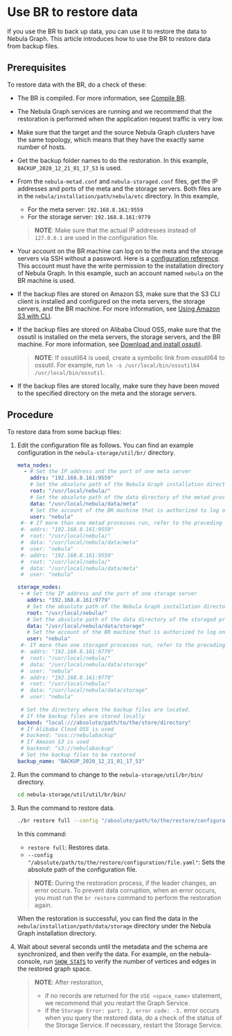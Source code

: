 # Use BR to restore data

If you use the BR to back up data, you can use it to restore the data to Nebula Graph. This article introduces how to use the BR to restore data from backup files.

## Prerequisites

To restore data with the BR, do a check of these:

- The BR is compiled. For more information, see [Compile BR](2.compile-br.md).

- The Nebula Graph services are running and we recommend that the restoration is performed when the application request traffic is very low.

- Make sure that the target and the source Nebula Graph clusters have the same topology, which means that they have the exactly same number of hosts.

- Get the backup folder names to do the restoration. In this example, `BACKUP_2020_12_21_01_17_53` is used.

- From the `nebula-metad.conf` and `nebula-storaged.conf` files, get the IP addresses and ports of the meta and the storage servers. Both files are in the `nebula/installation/path/nebula/etc` directory. In this example,
  - For the meta server: `192.168.8.161:9559`
  - For the storage server: `192.168.8.161:9779`
  > **NOTE**: Make sure that the actual IP addresses instead of `127.0.0.1` are used in the configuration file.

- Your account on the BR machine can log on to the meta and the storage servers via SSH without a password. Here is a [configuration reference](http://alexander.holbreich.org/ssh-tunnel-without-password/ "Click and leave Nebula Graph Docs"). This account must have the write permission to the installation directory of Nebula Graph. In this example, such an account named `nebula` on the BR machine is used.

- If the backup files are stored on Amazon S3, make sure that the S3 CLI client is installed and configured on the meta servers, the storage servers, and the BR machine. For more information, see [Using Amazon S3 with CLI](https://docs.amazonaws.cn/en_us/cli/latest/userguide/cli-services-s3.html "Click to go to AWS website").

- If the backup files are stored on Alibaba Cloud OSS, make sure that the ossutil is installed on the meta servers, the storage servers, and the BR machine. For more information, see [Download and install ossutil](https://www.alibabacloud.com/help/doc-detail/120075.htm#concept-303829 "Click to go to Alibaba Cloud website").
  > **NOTE**: If ossutil64 is used, create a symbolic link from ossutil64 to ossutil. For example, run `ln -s /usr/local/bin/ossutil64 /usr/local/bin/ossutil`.

- If the backup files are stored locally, make sure they have been moved to the specified directory on the meta and the storage servers.

## Procedure

To restore data from some backup files:

1. Edit the configuration file as follows. You can find an example configuration in the `nebula-storage/util/br/` directory.

    ```yaml
    meta_nodes:
      - # Set the IP address and the port of one meta server
        addrs: "192.168.8.161:9559"
        # Set the absolute path of the Nebula Graph installation directory
        root: "/usr/local/nebula/"
        # Set the absolute path of the data directory of the metad process
        data: "/usr/local/nebula/data/meta"
        # Set the account of the BR machine that is authorized to log on to the meta server via SSH
        user: "nebula"
     #- # If more than one metad processes run, refer to the preceding configuration to add more
     #- addrs: "192.168.8.161:9559"
     #  root: "/usr/local/nebula/"
     #  data: "/usr/local/nebula/data/meta"
     #  user: "nebula"
     #- addrs: "192.168.8.161:9559"
     #  root: "/usr/local/nebula/"
     #  data: "/usr/local/nebula/data/meta"
     #  user: "nebula"

    storage_nodes:
     - # Set the IP address and the port of one storage server
       addrs: "192.168.8.161:9779"
       # Set the absolute path of the Nebula Graph installation directory
       root: "/usr/local/nebula/"
       # Set the absolute path of the data directory of the storaged process
       data: "/usr/local/nebula/data/storage"
       # Set the account of the BR machine that is authorized to log on to the storage server via SSH
       user: "nebula"
     #- If more than one storaged processes run, refer to the preceding configuration to add more
     #- addrs: "192.168.8.161:9779"
     #  root: "/usr/local/nebula/"
     #  data: "/usr/local/nebula/data/storage"
     #  user: "nebula"
     #- addrs: "192.168.8.161:9779"
     #  root: "/usr/local/nebula/"
     #  data: "/usr/local/nebula/data/storage"
     #  user: "nebula"
     
     # Set the directory where the backup files are located.
     # If the backup files are stored locally
    backend: "local:///absolute/path/to/the/store/directory"
     # If Alibaba Cloud OSS is used
     # backend: "oss://nebulabackup"
     # If Amazon S3 is used
     # backend: "s3://nebulabackup"
     # Set the backup files to be restored
    backup_name: "BACKUP_2020_12_21_01_17_53"
    ```

2. Run the command to change to the `nebula-storage/util/br/bin/` directory.

   ```bash
   cd nebula-storage/util/util/br/bin/
   ```

3. Run the command to restore data.

   ```bash
   ./br restore full --config "/absolute/path/to/the/restore/configuration/file.yaml"
   ```
  
   In this command:
  
     - `restore full`: Restores data.
     - `--config "/absolute/path/to/the/restore/configuration/file.yaml"`: Sets the absolute path of the configuration file.

    > **NOTE**: During the restoration process, if the leader changes, an error occurs. To prevent data corruption, when an error occurs, you must run the `br restore` command to perform the restoration again.

    When the restoration is successful, you can find the data in the `nebula/installation/path/data/storage` directory under the Nebula Graph installation directory.

4. Wait about several seconds until the metadata and the schema are synchronized, and then verify the data. For example, on the nebula-console, run [`SHOW STATS`](../../3.ngql-guide/7.general-query-statements/6.show/14.show-stats/) to verify the number of vertices and edges in the restored graph space.

   > **NOTE**: After restoration,
   >
   > - if no records are returned for the `USE <space_name>` statement, we recommend that you restart the Graph Service.
   > - if the `Storage Error: part: 2, error code: -3.` error occurs when you query the restored data, do a check of the status of the Storage Service. If necessary, restart the Storage Service.
